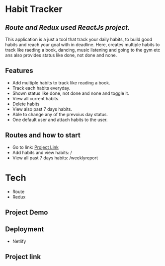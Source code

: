 # Habit Tracker

## _Route and Redux used ReactJs project._

This application is a just a tool that track your daily habits, to build good habits and reach your goal with in deadline. Here, creates multiple habits to track like raeding a book, dancing, music listening and going to the gym etc ans also provides status like done, not done and none. 

## Features
- Add multiple habits to track like reading a book.
- Track each habits everyday.
- Shown status like done, not done and none and toggle it.
- View all current habits.
- Delete habits
- View also past 7 days habits.
- Able to change any of the prevoius day status.
- One default user and attach habits to the user.

## Routes and how to start
- Go to link: [Project Link]()
- Add habits and view habits:  /
- View all past 7 days habits: /weeklyreport

# Tech
- Route
- Redux

## Project Demo


## Deployment
- Netlify

## Project link
